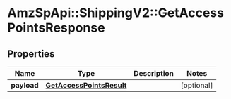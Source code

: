 # AmzSpApi::ShippingV2::GetAccessPointsResponse

## Properties
Name | Type | Description | Notes
------------ | ------------- | ------------- | -------------
**payload** | [**GetAccessPointsResult**](GetAccessPointsResult.md) |  | [optional] 

